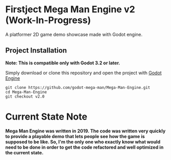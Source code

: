 # Firstject ​Mega Man Engine v2 (Work-In-Progress)

A platformer 2D game demo showcase made with Godot engine.

## Project Installation

**Note: This is compatible only with Godot 3.2 or later.**

Simply download or clone this repository and open the project with [Godot Engine](https://godotengine.org/)

```
git clone https://github.com/godot-mega-man/Mega-Man-Engine.git
cd Mega-Man-Engine
git checkout v2.0
```

# Current State Note

**Mega Man Engine was written in 2019. The code was written very quickly to provide a playable demo that lets people see how the game is supposed to be like. So, I'm the only one who exactly know what would need to be done in order to get the code refactored and well optimized in the current state.**